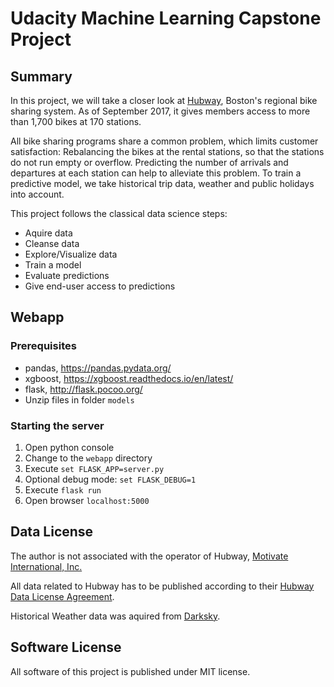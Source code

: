 # Udacity Machine Learning Capstone Project

## Summary
In this project, we will take a closer look at [Hubway](https://www.thehubway.com), Boston's regional bike sharing system. As of September 2017, it gives members access to more than 1,700 bikes at 170 stations.

All bike sharing programs share a common problem, which limits customer satisfaction: Rebalancing the bikes at the rental stations, so that the stations do not run empty or overflow. Predicting the number of arrivals and departures at each station can help to alleviate this problem. To train a predictive model, we take historical trip data, weather and public holidays into account. 

This project follows the classical data science steps:
- Aquire data
- Cleanse data
- Explore/Visualize data
- Train a model
- Evaluate predictions
- Give end-user access to predictions 

## Webapp

### Prerequisites
- pandas, https://pandas.pydata.org/
- xgboost, https://xgboost.readthedocs.io/en/latest/
- flask, http://flask.pocoo.org/
- Unzip files in folder `models`

### Starting the server
1. Open python console
1. Change to the `webapp` directory 
1. Execute `set FLASK_APP=server.py`
1. Optional debug mode: `set FLASK_DEBUG=1`
1. Execute `flask run`
1. Open browser `localhost:5000`

## Data License
The author is not associated with the operator of Hubway, [Motivate International, Inc.](https://www.motivateco.com/)

All data related to Hubway has to be published according to their [Hubway Data License Agreement](https://www.thehubway.com/data-license-agreement).

Historical Weather data was aquired from [Darksky](https://darksky.net/poweredby/).

## Software License
All software of this project is published under MIT license.
